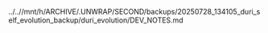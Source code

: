 ../..//mnt/h/ARCHIVE/.UNWRAP/SECOND/backups/20250728_134105_duri_self_evolution_backup/duri_evolution/DEV_NOTES.md